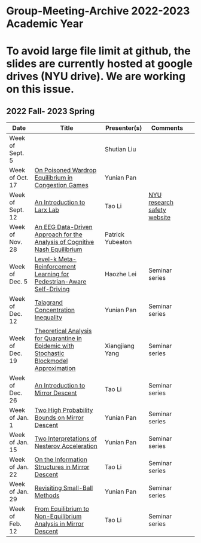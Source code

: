 # Group-Meeting-Archive 2022-2023 Academic Year
# To avoid large file limit at github, the slides are currently hosted at google drives (NYU drive). We are working on this issue. 

## 2022 Fall- 2023 Spring
| Date                | Title                | Presenter(s) | Comments |   |
|---------------------|----------------------|--------------|----------|---|
|  Week of Sept. 5    |                      |    Shutian Liu  |          |   |
|  Week of Oct. 17    | [On Poisoned Wardrop Equilibrium in Congestion Games]()   |    Yunian Pan  |          |   |
|  Week of Sept. 12   | [An Introduction to Larx Lab](https://drive.google.com/file/d/12djfHzpzuWJJVDN55ZGi3KrFQNAj-IKO/view?usp=sharing) |  Tao Li|   [NYU research safety website](https://www.nyu.edu/life/safety-health-wellness/research-and-laboratory-safety.html)  |   | 
|Week of Nov. 28| [An EEG Data-Driven Approach for the Analysis of Cognitive Nash Equilibrium](https://docs.google.com/presentation/d/1bB88g-FFVp2mQzFLlmyv80A1tBj5bJvD/edit?usp=share_link&ouid=108072553036143854923&rtpof=true&sd=true)| Patrick Yubeaton |  ||
|  Week of Dec. 5   | [Level-k Meta-Reinforcement Learning for Pedestrian-Aware Self-Driving](https://docs.google.com/presentation/d/1D4j-NqLEy_7eNYKJTe3ECcFe590JyKrb/edit?usp=share_link&ouid=103638511263455437345&rtpof=true&sd=true)|    Haozhe Lei  |     Seminar series     |   |
|  Week of Dec. 12   | [Talagrand Concentration Inequality]()|    Yunian Pan  |     Seminar series     |   |
|  Week of Dec. 19    | [Theoretical Analysis for Quarantine in Epidemic with Stochastic Blockmodel Approximation](https://drive.google.com/file/d/16lwhjE60E6YHX4v5oJRQju_4ebehwDT0/view?usp=sharing)   |    Xiangjiang Yang  |     Seminar series      |   |
|Week of Dec. 26| [An Introduction to Mirror Descent](https://drive.google.com/file/d/1K5WV32jVcdA2BpfaUsVKX-gVE4klpvia/view?usp=sharing) | Tao Li |  Seminar series ||
|  Week of Jan. 1    | [Two High Probability Bounds on Mirror Descent]()   |    Yunian Pan  |       Seminar series    |   |
|  Week of Jan. 15    | [Two Interpretations of Nesterov Acceleration]()   |    Yunian Pan  |      Seminar series     |   |
|Week of Jan. 22| [On the Information Structures in Mirror Descent]()| Tao Li| Seminar series||
|  Week of Jan. 29    | [Revisiting Small-Ball Methods]()   |    Yunian Pan  |       Seminar series    |   |
|Week of Feb. 12|[From Equilibrium to Non-Equilibrium Analysis in Mirror Descent]()|Tao Li| Seminar series|||



